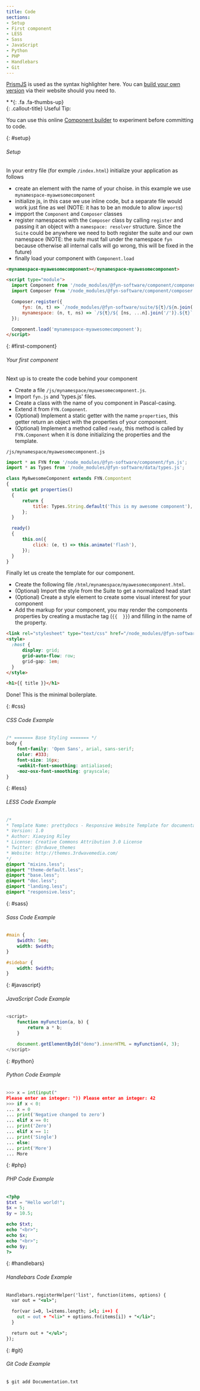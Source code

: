 ```yaml
---
title: Code
sections:
- Setup
- First component
- LESS
- Sass
- JavaScript
- Python
- PHP
- Handlebars
- Git
---
```


[PrismJS](http://prismjs.com/) is used as the syntax highlighter here.
You can [build your own version](http://prismjs.com/download.html) via their website should you need to.

<div class="callout-block callout-success"><div class="icon-holder">
*&nbsp;*{: .fa .fa-thumbs-up}	
</div><div class="content">
{: .callout-title}
Useful Tip:

You can use this online [Component builder](/builder)
to experiment before committing to code.
</div></div>


{: #setup}
###### Setup

In your entry file (for exmple `/index.html`) initialize your application as follows
- create an element with the name of your choise. in this example we use `mynamespace-myawesomecomponent`
- initialize js, in this case we use inline code, but a separate file would work just fine as wel (NOTE: it has to be an module to allow `import`s)
- impport the `Component` and `Composer` classes
- register namespaces with the `Composer` class by calling `register` and passing it an object with a `namespace: resolver` structure. Since the `Suite` could be anywhere we need to both register the suite and our own namespace (NOTE: the suite must fall under the namespace `fyn` because otherwise all internal calls will go wrong, this will be fixed in the future)
- finally load your component with `Component.load`

```html
<mynamespace-myawesomecomponent></mynamespace-myawesomecomponent>

<script type="module">
  import Component from '/node_modules/@fyn-software/component/component.js';
  import Composer from '/node_modules/@fyn-software/component/composer.js';

  Composer.register({
      fyn: (n, t) => `/node_modules/@fyn-software/suite/${t}/${n.join('/')}.${t}`,
      mynamespace: (n, t, ns) => `/${t}/${ [ns, ...n].join('/')}.${t}`,
  });

  Component.load('mynamespace-myawesomecomponent');
</script>
```

{: #first-component}
###### Your first component

Next up is to create the code behind your component
- Create a file `/js/mynamespace/myawesomecomponent.js`.
- Import `fyn.js` and 'types.js' files.
- Create a class with the name of you component in Pascal-casing.
- Extend it from `FYN.Component`.
- (Optional) Implement a static getter with the name `properties`, this getter return an object with the properties of your component.
- (Optional) Implement a method called `ready`, this method is called by `FYN.Component` when it is done initializing the properties and the template.

`/js/mynamespace/myawesomecomponent.js`
```js
import * as FYN from '/node_modules/@fyn-software/component/fyn.js';
import * as Types from '/node_modules/@fyn-software/data/types.js';

class MyAwesomeComponent extends FYN.Compontent
{
  static get properties()
  {
      return {
          title: Types.String.default('This is my awesome component'),
      };
  }

  ready()
  {
      this.on({
          click: (e, t) => this.animate('flash'),
      });
  }
}
```

Finally let us create the template for our component.
- Create the following file `/html/mynamespace/myawesomecomponent.html`.
- (Optional) Import the style from the Suite to get a normalized head start
- (Optional) Create a style element to create some visual interest for your component
- Add the markup for your component, you may render the components properties by creating a mustache tag (`{{  }}`) and filling in the name of the property.

```html
<link rel="stylesheet" type="text/css" href="/node_modules/@fyn-software/suite/css/style.css">
<style>
  :host {
      display: grid;
      grid-auto-flow: row;
      grid-gap: 1em;
  }
</style>

<h1>{{ title }}</h1>

```

Done! This is the minimal boilerplate.

{: #css}
###### CSS Code Example

```css
/* ======= Base Styling ======= */
body {
    font-family: 'Open Sans', arial, sans-serif;
    color: #333;
    font-size: 16px;
    -webkit-font-smoothing: antialiased;
    -moz-osx-font-smoothing: grayscale;
}
```


{: #less}
###### LESS Code Example

```css
/*
* Template Name: prettyDocs - Responsive Website Template for documentations
* Version: 1.0
* Author: Xiaoying Riley
* License: Creative Commons Attribution 3.0 License
* Twitter: @3rdwave_themes
* Website: http://themes.3rdwavemedia.com/
*/
@import "mixins.less";
@import "theme-default.less";
@import "base.less";
@import "doc.less";
@import "landing.less";
@import "responsive.less";
```


{: #sass}
###### Sass Code Example

```sass
#main {
    $width: 5em;
    width: $width;
}

#sidebar {
    width: $width;
}
```


{: #javascript}
###### JavaScript Code Example

```javascript
<script>
    function myFunction(a, b) {
        return a * b;
    }

    document.getElementById("demo").innerHTML = myFunction(4, 3);
</script>
```


{: #python}
###### Python Code Example

```python
>>> x = int(input("
Please enter an integer: ")) Please enter an integer: 42
>>> if x < 0:
... x = 0
... print('Negative changed to zero')
... elif x == 0:
... print('Zero')
... elif x == 1:
... print('Single')
... else:
... print('More')
... More
```


{: #php}
###### PHP Code Example

```php
<?php
$txt = "Hello world!";
$x = 5;
$y = 10.5;

echo $txt;
echo "<br>";
echo $x;
echo "<br>";
echo $y;
?>
```


{: #handlebars}
###### Handlebars Code Example

```handlebars
Handlebars.registerHelper('list', function(items, options) {
  var out = "<ul>";

  for(var i=0, l=items.length; i<l; i++) {
    out = out + "<li>" + options.fn(items[i]) + "</li>";
  }

  return out + "</ul>";
});
```


{: #git}
###### Git Code Example

```shell
$ git add Documentation.txt
```
